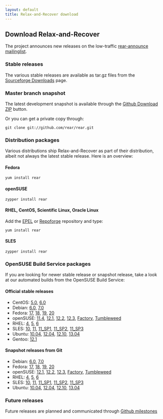 ```yaml
---
layout: default
title: Relax-and-Recover download
---
```


## Download Relax-and-Recover
The project announces new releases on the low-traffic [rear-announce mailinglist](http://lists.relax-and-recover.org/mailman/listinfo/rear-announce).


### Stable releases
The various stable releases are available as tar.gz files from the
[Sourceforge Downloads](https://sourceforge.net/projects/rear/files/rear/) page.


### Master branch snapshot
The latest development snapshot is available through the
[Github Download ZIP](https://github.com/rear/rear/archive/master.zip) button.

Or you can get a private copy through:

    git clone git://github.com/rear/rear.git


### Distribution packages
Various distributions ship Relax-and-Recover as part of their distribution,
albeit not always the latest stable release. Here is an overview:

#### Fedora

    yum install rear

#### openSUSE

    zypper install rear

#### RHEL, CentOS, Scientific Linux, Oracle Linux
Add the [EPEL](http://apps.fedoraproject.org/packages/rear) or
[Repoforge](http://pkgs.repoforge.org/rear/) repository and type:

    yum install rear

#### SLES

    zypper install rear


### OpenSUSE Build Service packages
If you are looking for newer stable release or snapshot release, take a look at
our automated builds from the OpenSUSE Build Service:

#### Official stable releases

 * CentOS:
    [5.0](http://download.opensuse.org/repositories/Archiving:/Backup:/Rear/CentOS_CentOS-5/noarch/),
    [6.0](http://download.opensuse.org/repositories/Archiving:/Backup:/Rear/CentOS_CentOS-6/noarch/)
 * Debian:
    [6.0](http://download.opensuse.org/repositories/Archiving:/Backup:/Rear/Debian_6.0/all/),
    [7.0](http://download.opensuse.org/repositories/Archiving:/Backup:/Rear/Debian_7.0/all/)
 * Fedora:
    [17](http://download.opensuse.org/repositories/Archiving:/Backup:/Rear/Fedora_17/noarch/),
    [18](http://download.opensuse.org/repositories/Archiving:/Backup:/Rear/Fedora_18/noarch/),
    [19](http://download.opensuse.org/repositories/Archiving:/Backup:/Rear/Fedora_19/noarch/),
    [20](http://download.opensuse.org/repositories/Archiving:/Backup:/Rear/Fedora_20/noarch/)
 * openSUSE:
    [11.4](http://download.opensuse.org/repositories/Archiving:/Backup:/Rear/openSUSE_11.4/noarch/),
    [12.1](http://download.opensuse.org/repositories/Archiving:/Backup:/Rear/openSUSE_12.1/noarch/),
    [12.2](http://download.opensuse.org/repositories/Archiving:/Backup:/Rear/openSUSE_12.2/noarch/),
    [12.3](http://download.opensuse.org/repositories/Archiving:/Backup:/Rear/openSUSE_12.3/noarch/),
    [Factory](http://download.opensuse.org/repositories/Archiving:/Backup:/Rear/openSUSE_Factory/noarch/),
    [Tumbleweed](http://download.opensuse.org/repositories/Archiving:/Backup:/Rear/openSUSE_Tumbleweed/noarch/)
 * RHEL:
    [4](http://download.opensuse.org/repositories/Archiving:/Backup:/Rear/RedHat_RHEL-4/noarch/),
    [5](http://download.opensuse.org/repositories/Archiving:/Backup:/Rear/RedHat_RHEL-5/noarch/),
    [6](http://download.opensuse.org/repositories/Archiving:/Backup:/Rear/RedHat_RHEL-6/noarch/)
 * SLES:
    [10](http://download.opensuse.org/repositories/Archiving:/Backup:/Rear/SLE_10_SDK/noarch/),
    [11](http://download.opensuse.org/repositories/Archiving:/Backup:/Rear/SLE_11/noarch/),
    [11_SP1](http://download.opensuse.org/repositories/Archiving:/Backup:/Rear/SLE_11_SP1/noarch/),
    [11_SP2](http://download.opensuse.org/repositories/Archiving:/Backup:/Rear/SLE_11_SP2/noarch/),
    [11_SP3](http://download.opensuse.org/repositories/Archiving:/Backup:/Rear/SLE_11_SP3/noarch/)
 * Ubuntu:
    [10.04](http://download.opensuse.org/repositories/Archiving:/Backup:/Rear/xUbuntu_10.04/all/),
    [12.04](http://download.opensuse.org/repositories/Archiving:/Backup:/Rear/xUbuntu_12.04/all/),
    [12.10](http://download.opensuse.org/repositories/Archiving:/Backup:/Rear/xUbuntu_12.10/all/),
    [13.04](http://download.opensuse.org/repositories/Archiving:/Backup:/Rear/xUbuntu_13.04/all/)
 * Gentoo:
    [12.1](https://packages.gentoo.org/package/app-backup/rear)

#### Snapshot releases from Git

 * Debian:
    [6.0](http://download.opensuse.org/repositories/Archiving:/Backup:/Rear:/Snapshot/Debian_6.0/all/),
    [7.0](http://download.opensuse.org/repositories/Archiving:/Backup:/Rear:/Snapshot/Debian_7.0/all/)
 * Fedora:
    [17](http://download.opensuse.org/repositories/Archiving:/Backup:/Rear:/Snapshot/Fedora_17/noarch/),
    [18](http://download.opensuse.org/repositories/Archiving:/Backup:/Rear:/Snapshot/Fedora_18/noarch/),
    [19](http://download.opensuse.org/repositories/Archiving:/Backup:/Rear:/Snapshot/Fedora_19/noarch/),
    [20](http://download.opensuse.org/repositories/Archiving:/Backup:/Rear:/Snapshot/Fedora_20/noarch/)
 * openSUSE:
    [12.1](http://download.opensuse.org/repositories/Archiving:/Backup:/Rear:/Snapshot/openSUSE_12.1/noarch/),
    [12.2](http://download.opensuse.org/repositories/Archiving:/Backup:/Rear:/Snapshot/openSUSE_12.2/noarch/),
    [12.3](http://download.opensuse.org/repositories/Archiving:/Backup:/Rear:/Snapshot/openSUSE_12.3/noarch/),
    [Factory](http://download.opensuse.org/repositories/Archiving:/Backup:/Rear:/Snapshot/openSUSE_Factory/noarch/),
    [Tumbleweed](http://download.opensuse.org/repositories/Archiving:/Backup:/Rear:/Snapshot/openSUSE_Tumbleweed/noarch/)
 * RHEL:
    [4](http://download.opensuse.org/repositories/Archiving:/Backup:/Rear:/Snapshot/RedHat_RHEL-4/noarch/),
    [5](http://download.opensuse.org/repositories/Archiving:/Backup:/Rear:/Snapshot/RedHat_RHEL-5/noarch/),
    [6](http://download.opensuse.org/repositories/Archiving:/Backup:/Rear:/Snapshot/RedHat_RHEL-6/noarch/)
 * SLES:
    [10](http://download.opensuse.org/repositories/Archiving:/Backup:/Rear:/Snapshot/SLE_10_SDK/noarch/),
    [11](http://download.opensuse.org/repositories/Archiving:/Backup:/Rear:/Snapshot/SLE_11/noarch/),
    [11_SP1](http://download.opensuse.org/repositories/Archiving:/Backup:/Rear:/Snapshot/SLE_11_SP1/noarch/),
    [11_SP2](http://download.opensuse.org/repositories/Archiving:/Backup:/Rear:/Snapshot/SLE_11_SP2/noarch/),
    [11_SP3](http://download.opensuse.org/repositories/Archiving:/Backup:/Rear:/Snapshot/SLE_11_SP3/noarch/)
 * Ubuntu:
    [10.04](http://download.opensuse.org/repositories/Archiving:/Backup:/Rear:/Snapshot/xUbuntu_10.04/all/),
    [12.04](http://download.opensuse.org/repositories/Archiving:/Backup:/Rear:/Snapshot/xUbuntu_12.04/all/),
    [12.10](http://download.opensuse.org/repositories/Archiving:/Backup:/Rear:/Snapshot/xUbuntu_12.10/all/),
    [13.04](http://download.opensuse.org/repositories/Archiving:/Backup:/Rear:/Snapshot/xUbuntu_13.04/all/)


### Future releases
Future releases are planned and communicated through [Github milestones](https://github.com/rear/rear/milestones)
